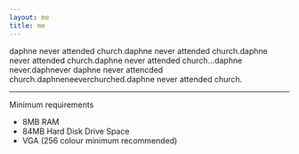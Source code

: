 ```yaml
---
layout: me
title: me
---
```


daphne never attended church.daphne never attended church.daphne never attended church.daphne never attended church...daphne never.daphnever daphne never attencded church.daphneneeverchurched.daphne never attended church. 

---

Minimum requirements
* 8MB RAM
* 84MB Hard Disk Drive Space
* VGA (256 colour minimum recommended)


